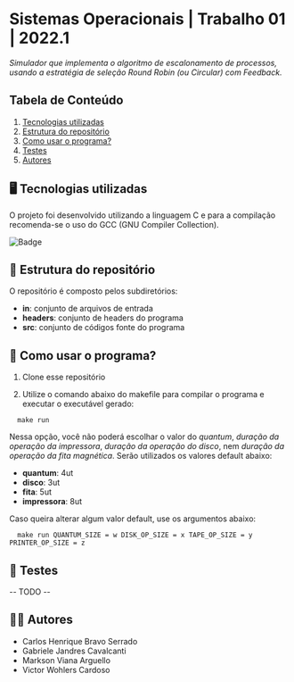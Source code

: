 # Sistemas Operacionais | Trabalho 01 | 2022.1
*Simulador que implementa o algoritmo de escalonamento de processos, usando a estratégia de seleção Round Robin (ou Circular) com Feedback.*

## Tabela de Conteúdo

1. [Tecnologias utilizadas](#tecnologias-utilizadas)
2. [Estrutura do repositório](#estrutura-do-repositório)
3. [Como usar o programa?](#como-usar-o-programa)
4. [Testes](#testes)
5. [Autores](#autores)

## 🖥️ Tecnologias utilizadas
O projeto foi desenvolvido utilizando a linguagem C e para a compilação recomenda-se o uso do GCC (GNU Compiler Collection).

![Badge](https://img.shields.io/badge/C-00599C?style=for-the-badge&logo=c&logoColor=white)

## 📂 Estrutura do repositório
O repositório é composto pelos subdiretórios:
* **in**: conjunto de arquivos de entrada
* **headers**: conjunto de headers do programa
* **src**: conjunto de códigos fonte do programa

## 🤔 Como usar o programa?
1.  Clone esse repositório

2. Utilize o comando abaixo do makefile para compilar o programa e executar o executável gerado:
```
  make run
```

Nessa opção, você não poderá escolhar o valor do *quantum*, *duração da operação da impressora*, *duração da operação do disco*, nem *duração da operação da fita magnética*. Serão utilizados os valores default abaixo:
* **quantum**: 4ut
* **disco**: 3ut
* **fita**: 5ut
* **impressora**: 8ut

Caso queira alterar algum valor default, use os argumentos abaixo:
```
  make run QUANTUM_SIZE = w DISK_OP_SIZE = x TAPE_OP_SIZE = y PRINTER_OP_SIZE = z
```

## 🧪 Testes
-- TODO --

## 👩‍💻 Autores
* Carlos Henrique Bravo Serrado
* Gabriele Jandres Cavalcanti
* Markson Viana Arguello
* Victor Wohlers Cardoso